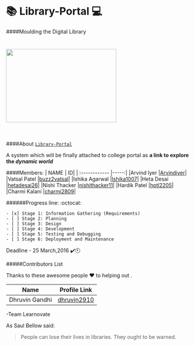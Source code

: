 # :books: Library-Portal  :computer:
####Moulding the Digital Library

<div id="header-container">
   <div class="center">
          <h1>
            <img src="http://goo.gl/frKFnB" alt="" height="200" width="300"/>
          </h1>
    </div>
</div>​

####About [`Library-Portal`](https://github.com/Learnovate/Library-Portal)

A system which will be finally attached to college portal as **a link to explore the _dynamic world_**

####Members:
| NAME  | ID|
| :------------ |-----:|
|Arvind Iyer    |[Arvindiyer](https://github.com/Arvindiyer)|
|Vatsal Patel   |[buzz2vatsal](https://github.com/buzz2vatsal)|
|Ishika Agarwal |[Ishika1007](https://github.com/Ishika1007)|
|Heta Desai     |[hetadesai26](https://github.com/hetadesai26)|
|Nishi Thacker  |[nishithacker11](https://github.com/nishithacker11)|
|Hardik Patel   |[hptl2205](https://github.com/hptl2205)|
|Charmi Kalani  |[charmi2809](https://github.com/charmi2809)|

######Progress line: :octocat:
```
- [x] Stage 1: Information Gathering (Requirements)
- [ ] Stage 2: Planning
- [ ] Stage 3: Design
- [ ] Stage 4: Development
- [ ] Stage 5: Testing and Debugging
- [ ] Stage 6: Deployment and Maintenance

```

Deadline - 25 March,2016 :heavy_check_mark::clock10:

#####Contributors List

Thanks to these awesome people :heart: to helping out . 

Name 			| 	Profile Link
------------ 	| -------------
Dhruvin Gandhi  | [dhruvin2910](https://github.com/dhruvin2910)

-Team Learnovate  

As Saul Bellow said:
> People can lose their lives in libraries.
> They ought to be warned.


